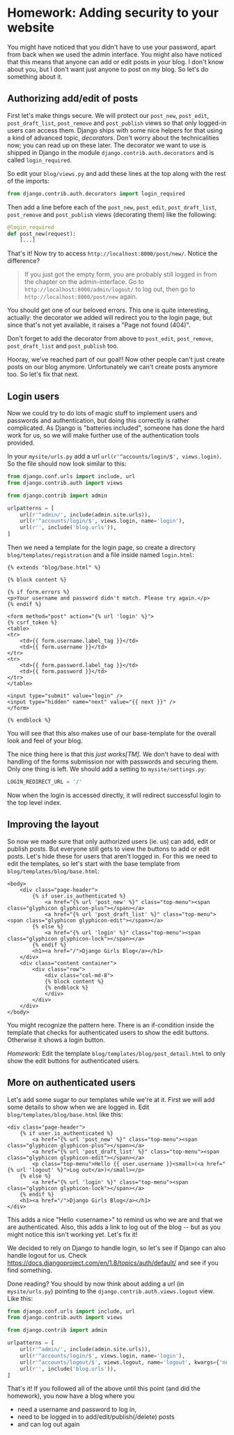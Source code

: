 # Homework: Adding security to your website

You might have noticed that you didn't have to use your password, apart from back when we used the admin interface. You might also have noticed that this means that anyone can add or edit posts in your blog. I don't know about you, but I don't want just anyone to post on my blog. So let's do something about it.

## Authorizing add/edit of posts

First let's make things secure. We will protect our `post_new`, `post_edit`, `post_draft_list`, `post_remove` and `post_publish` views so that only logged-in users can access them. Django ships with some nice helpers for that using a kind of advanced topic, _decorators_. Don't worry about the technicalities now; you can read up on these later. The decorator we want to use is shipped in Django in the module `django.contrib.auth.decorators` and is called `login_required`.

So edit your `blog/views.py` and add these lines at the top along with the rest of the imports:

```python
from django.contrib.auth.decorators import login_required
```

Then add a line before each of the `post_new`, `post_edit`, `post_draft_list`, `post_remove` and `post_publish` views (decorating them) like the following:

```python
@login_required
def post_new(request):
    [...]
```

That's it! Now try to access `http://localhost:8000/post/new/`. Notice the difference?

> If you just got the empty form, you are probably still logged in from the chapter on the admin-interface. Go to `http://localhost:8000/admin/logout/` to log out, then go to `http://localhost:8000/post/new` again.

You should get one of our beloved errors. This one is quite interesting, actually: the decorator we added will redirect you to the login page, but since that's not yet available, it raises a "Page not found (404)".

Don't forget to add the decorator from above to `post_edit`, `post_remove`, `post_draft_list` and `post_publish` too.

Hooray, we've reached part of our goal!! Now other people can't just create posts on our blog anymore. Unfortunately we can't create posts anymore too. So let's fix that next.

## Login users

Now we could try to do lots of magic stuff to implement users and passwords and authentication, but doing this correctly is rather complicated. As Django is "batteries included", someone has done the hard work for us, so we will make further use of the authentication tools provided.

In your `mysite/urls.py` add a url `url(r'^accounts/login/$', views.login)`. So the file should now look similar to this:

```python
from django.conf.urls import include, url
from django.contrib.auth import views

from django.contrib import admin

urlpatterns = [
    url(r'^admin/', include(admin.site.urls)),
    url(r'^accounts/login/$', views.login, name='login'),
    url(r'', include('blog.urls')),
]
```

Then we need a template for the login page, so create a directory `blog/templates/registration` and a file inside named `login.html`:

```django
{% extends "blog/base.html" %}

{% block content %}

{% if form.errors %}
<p>Your username and password didn't match. Please try again.</p>
{% endif %}

<form method="post" action="{% url 'login' %}">
{% csrf_token %}
<table>
<tr>
    <td>{{ form.username.label_tag }}</td>
    <td>{{ form.username }}</td>
</tr>
<tr>
    <td>{{ form.password.label_tag }}</td>
    <td>{{ form.password }}</td>
</tr>
</table>

<input type="submit" value="login" />
<input type="hidden" name="next" value="{{ next }}" />
</form>

{% endblock %}
```

You will see that this also makes use of our base-template for the overall look and feel of your blog.

The nice thing here is that this _just works[TM]_. We don't have to deal with handling of the forms submission nor with passwords and securing them. Only one thing is left. We should add a setting to `mysite/settings.py`:

```python
LOGIN_REDIRECT_URL = '/'
```

Now when the login is accessed directly, it will redirect successful login to the top level index.

## Improving the layout

So now we made sure that only authorized users (ie. us) can add, edit or publish posts. But everyone still gets to view the buttons to add or edit posts. Let's hide these for users that aren't logged in. For this we need to edit the templates, so let's start with the base template from `blog/templates/blog/base.html`:

```django
<body>
    <div class="page-header">
        {% if user.is_authenticated %}
            <a href="{% url 'post_new' %}" class="top-menu"><span class="glyphicon glyphicon-plus"></span></a>
            <a href="{% url 'post_draft_list' %}" class="top-menu"><span class="glyphicon glyphicon-edit"></span></a>
        {% else %}
            <a href="{% url 'login' %}" class="top-menu"><span class="glyphicon glyphicon-lock"></span></a>
        {% endif %}
        <h1><a href="/">Django Girls Blog</a></h1>
    </div>
    <div class="content container">
        <div class="row">
            <div class="col-md-8">
            {% block content %}
            {% endblock %}
            </div>
        </div>
    </div>
</body>
```

You might recognize the pattern here. There is an if-condition inside the template that checks for authenticated users to show the edit buttons. Otherwise it shows a login button.

*Homework*: Edit the template `blog/templates/blog/post_detail.html` to only show the edit buttons for authenticated users.

## More on authenticated users

Let's add some sugar to our templates while we're at it. First we will add some details to show when we are logged in. Edit `blog/templates/blog/base.html` like this:

```django
<div class="page-header">
    {% if user.is_authenticated %}
        <a href="{% url 'post_new' %}" class="top-menu"><span class="glyphicon glyphicon-plus"></span></a>
        <a href="{% url 'post_draft_list' %}" class="top-menu"><span class="glyphicon glyphicon-edit"></span></a>
        <p class="top-menu">Hello {{ user.username }}<small>(<a href="{% url 'logout' %}">Log out</a>)</small></p>
    {% else %}
        <a href="{% url 'login' %}" class="top-menu"><span class="glyphicon glyphicon-lock"></span></a>
    {% endif %}
    <h1><a href="/">Django Girls Blog</a></h1>
</div>
```

This adds a nice "Hello &lt;username&gt;" to remind us who we are and that we are authenticated. Also, this adds a link to log out of the blog -- but as you might notice this isn't working yet. Let's fix it!

We decided to rely on Django to handle login, so let's see if Django can also handle logout for us. Check https://docs.djangoproject.com/en/1.8/topics/auth/default/ and see if you find something.

Done reading? You should by now think about adding a url (in `mysite/urls.py`) pointing to the `django.contrib.auth.views.logout` view. Like this:

```python
from django.conf.urls import include, url
from django.contrib.auth import views

from django.contrib import admin

urlpatterns = [
    url(r'^admin/', include(admin.site.urls)),
    url(r'^accounts/login/$', views.login, name='login'),
    url(r'^accounts/logout/$', views.logout, name='logout', kwargs={'next_page': '/'}),
    url(r'', include('blog.urls')),
]
```

That's it! If you followed all of the above until this point (and did the homework), you now have a blog where you

 - need a username and password to log in,
 - need to be logged in to add/edit/publish(/delete) posts
 - and can log out again
